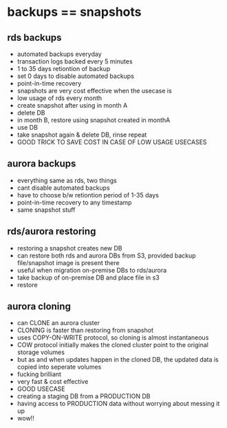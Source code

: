 # backups == snapshots

## rds backups

- automated backups everyday
- transaction logs backed every 5 minutes
- 1 to 35 days retiontion of backup
- set 0 days to disable automated backups
- point-in-time recovery
- snapshots are very cost effective when the usecase is 
- low usage of rds every month
- create snapshot after using in month A
- delete DB 
- in month B, restore using snapshot created in monthA
- use DB 
- take snapshot again & delete DB, rinse repeat
- GOOD TRICK TO SAVE COST IN CASE OF LOW USAGE USECASES

## aurora backups

- everything same as rds, two things
- cant disable automated backups
- have to choose b/w retiontion period of 1-35 days
- point-in-time recovery to any timestamp
- same snapshot stuff

## rds/aurora restoring

- restoring a snapshot creates new DB
- can restore both rds and aurora DBs from S3, provided backup file/snapshot image is present there
- useful when migration on-premise DBs to rds/aurora
- take backup of on-premise DB and place file in s3
- restore

## aurora cloning

- can CLONE an aurora cluster
- CLONING is faster than restoring from snapshot
- uses COPY-ON-WRITE protocol, so cloning is almost instantaneous
- COW protocol initially makes the cloned cluster point to the original storage volumes
- but as and when updates happen in the cloned DB, the updated data is copied into seperate volumes
- fucking brilliant
- very fast & cost effective
- GOOD USECASE
- creating a staging DB from a PRODUCTION DB 
- having access to PRODUCTION data without worrying about messing it up
- wow!!